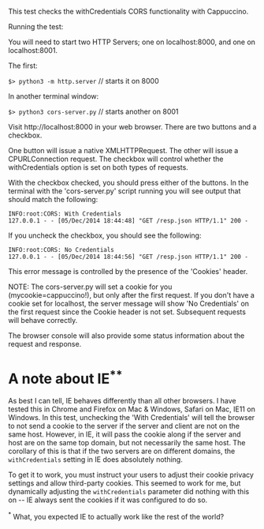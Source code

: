 This test checks the withCredentials CORS functionality with Cappuccino.

Running the test:

You will need to start two HTTP Servers; one on localhost:8000, and one on localhost:8001. 

The first:

`$> python3 -m http.server`  // starts it on 8000

In another terminal window:

`$> python3 cors-server.py` // starts another on 8001

Visit http://localhost:8000 in your web browser. There are two buttons and a checkbox.

One button will issue a native XMLHTTPRequest. The other will issue a CPURLConnection request. The checkbox will control whether the withCredentials option is set on both types of requests.

With the checkbox checked, you should press either of the buttons. In the terminal with the 'cors-server.py' script running you will see output that should match the following:

```
INFO:root:CORS: With Credentials
127.0.0.1 - - [05/Dec/2014 18:44:48] "GET /resp.json HTTP/1.1" 200 -
```

If you uncheck the checkbox, you should see the following:

```
INFO:root:CORS: No Credentials
127.0.0.1 - - [05/Dec/2014 18:44:56] "GET /resp.json HTTP/1.1" 200 -
```

This error message is controlled by the presence of the 'Cookies' header.

NOTE: The cors-server.py will set a cookie for you (mycookie=cappuccino!), but only after the first request. If you don't have a cookie set for localhost, the server message will show 'No Credentials' on the first request since the Cookie header is not set. Subsequent requests will behave correctly.

The browser console will also provide some status information about the request and response.

# A note about IE<sup>**</sup>

As best I can tell, IE behaves differently than all other browsers. I have tested this in Chrome and Firefox on Mac & Windows, Safari on Mac, IE11 on Windows. In this test, unchecking the 'With Credentials' will tell the browser to not send a cookie to the server if the server and client are not on the same host. However, in IE, it will pass the cookie along if the server and host are on the same top domain, but not necessarily the same host. The corollary of this is that if the two servers are on different domains, the `withCredentials` setting in IE does absolutely nothing.

To get it to work, you must instruct your users to adjust their cookie privacy settings and allow third-party cookies. This seemed to work for me, but dynamically adjusting the `withCredentials` parameter did nothing with this on -- IE always sent the cookies if it was configured to do so.

<sup>*</sup> What, you expected IE to actually work like the rest of the world?